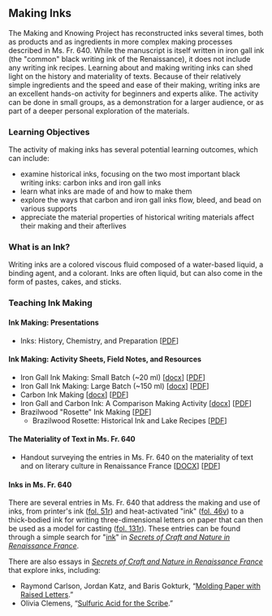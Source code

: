 ## Making Inks

The Making and Knowing Project has reconstructed inks several times, both as products and as ingredients in more complex making processes described in Ms. Fr. 640. While the manuscript is itself written in iron gall ink (the "common" black writing ink of the Renaissance), it does not include any writing ink recipes. Learning about and making writing inks can shed light on the history and materiality of texts. Because of their relatively simple ingredients and the speed and ease of their making, writing inks are an excellent hands-on activity for beginners and experts alike. The activity can be done in small groups, as a demonstration for a larger audience, or as part of a deeper personal exploration of the materials. 

### Learning Objectives
The activity of making inks has several potential learning outcomes, which can include:
- examine historical inks, focusing on the two most important black writing inks: carbon inks and iron gall inks
- learn what inks are made of and how to make them
- explore the ways that carbon and iron gall inks flow, bleed, and bead on various supports 
- appreciate the material properties of historical writing materials affect their making and their afterlives

### What is an Ink?
Writing inks are a colored viscous fluid composed of a water-based liquid, a binding agent, and a colorant. Inks are often liquid, but can also come in the form of pastes, cakes, and sticks.

### Teaching Ink Making

#### Ink Making: Presentations
- Inks: History, Chemistry, and Preparation [[PDF](/documents/pdf/presentation_iron-gall-inks-2023.pdf)]

#### Ink Making: Activity Sheets, Field Notes, and Resources
- Iron Gall Ink Making: Small Batch (~20 ml) [[docx](/documents/docx/2023_iron-gall-ink-worksheet_small-batch.docx)] [[PDF](/documents/pdf/2023_iron-gall-ink-worksheet_small-batch.pdf)]
- Iron Gall Ink Making: Large Batch (~150 ml) [[docx](/documents/docx/2023_iron-gall-ink-worksheet_large-batch.docx)] [[PDF](/documents/pdf/2023_iron-gall-ink-worksheet_large-batch.pdf)]
- Carbon Ink Making [[docx](/documents/docx/carbon-ink-info-and-recipes.docx)] [[PDF](/documents/pdf/carbon-ink-info-and-recipes.pdf)]
- Iron Gall and Carbon Ink: A Comparison Making Activity [[docx](/documents/docx/inks-recipes_iron-gall-and-carbon.docx)] [[PDF](/documents/pdf/inks-recipes_iron-gall-and-carbon.pdf)]
- Brazilwood "Rosette" Ink Making [[PDF](/documents/pdf/2021_Lemay_Ink-Making-rosette-ink-rev.pdf)]
  - Brazilwood Rosette: Historical Ink and Lake Recipes [[PDF](/documents/pdf/2021_Lemay_Brazilwood-Ink-Lake-Recipes.pdf)]

#### The Materiality of Text in Ms. Fr. 640
- Handout surveying the entries in Ms. Fr. 640 on the materiality of text and on literary culture in Renaissance France
[[DOCX](/documents/docx/uchacz_2023_materialiality-of-text.docx)] [[PDF](/documents/pdf/uchacz_2023_materialiality-of-text.pdf)]

#### Inks in Ms. Fr. 640
There are several entries in Ms. Fr. 640 that address the making and use of inks, from printer's ink ([fol. 51r](https://edition640.makingandknowing.org/#/search/folio/51r/tl?q=ink)) and heat-activated "ink" ([fol. 46v](https://edition640.makingandknowing.org/#/folios/46v/tl)) to a thick-bodied ink for writing three-dimensional letters on paper that can then be used as a model for casting ([fol. 131r](https://edition640.makingandknowing.org/#/folios/131r/tl)). These entries can be found through a simple search for "[ink](https://edition640.makingandknowing.org/#/search?q=ink)" in [_Secrets of Craft and Nature in Renaissance France_](https://edition640.makingandknowing.org/#/).

There are also essays in [_Secrets of Craft and Nature in Renaissance France_](https://edition640.makingandknowing.org/#/) that explore inks, including:
- Raymond Carlson, Jordan Katz, and Baris Gokturk, “[Molding Paper with Raised Letters](https://edition640.makingandknowing.org/#/essays/ann_005_fa_14).”
- Olivia Clemens, “[Sulfuric Acid for the Scribe](https://edition640.makingandknowing.org/#/essays/ann_044_sp_16).”
